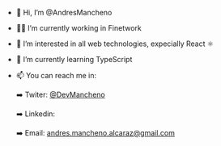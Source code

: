 - 👋 Hi, I’m @AndresMancheno
- 👨‍💻 I’m currently working in Finetwork
- 👀 I’m interested in all web technologies, expecially React ⚛️
- 🌱 I’m currently learning TypeScript
- 📫 You can reach me in:

     ➡️ Twiter: [@DevMancheno](https:www.twitter.com)
     
     ➡️ Linkedin: 
     
     ➡️ Email: andres.mancheno.alcaraz@gmail.com
